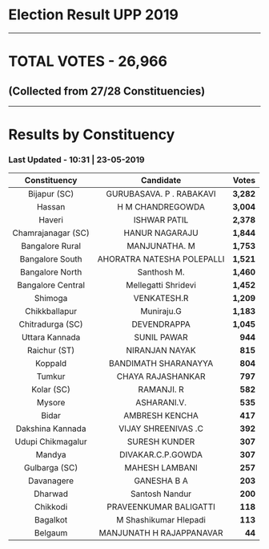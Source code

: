 # Election Result UPP 2019

---
# TOTAL VOTES - 26,966 
## (Collected from 27/28 Constituencies) 


---
# Results by Constituency 

### Last Updated - 10:31 | 23-05-2019 


|   Constituency   |        Candidate         |  Votes  |
|:----------------:|:------------------------:|--------:|
|   Bijapur (SC)   | GURUBASAVA. P . RABAKAVI |**3,282**|
|      Hassan      |     H M CHANDREGOWDA     |**3,004**|
|      Haveri      |       ISHWAR PATIL       |**2,378**|
|Chamrajanagar (SC)|      HANUR NAGARAJU      |**1,844**|
| Bangalore Rural  |      MANJUNATHA. M       |**1,753**|
| Bangalore South  |AHORATRA NATESHA POLEPALLI|**1,521**|
| Bangalore North  |       Santhosh M.        |**1,460**|
|Bangalore Central |   Mellegatti Shridevi    |**1,452**|
|     Shimoga      |       VENKATESH.R        |**1,209**|
|  Chikkballapur   |        Muniraju.G        |**1,183**|
| Chitradurga (SC) |       DEVENDRAPPA        |**1,045**|
|  Uttara Kannada  |       SUNIL PAWAR        |  **944**|
|   Raichur (ST)   |      NIRANJAN NAYAK      |  **815**|
|     Koppald      |   BANDIMATH SHARANAYYA   |  **804**|
|      Tumkur      |    CHAYA RAJASHANKAR     |  **797**|
|    Kolar (SC)    |        RAMANJI. R        |  **582**|
|      Mysore      |       ASHARANI.V.        |  **535**|
|      Bidar       |      AMBRESH KENCHA      |  **417**|
| Dakshina Kannada |   VIJAY SHREENIVAS .C    |  **392**|
|Udupi Chikmagalur |      SURESH KUNDER       |  **307**|
|      Mandya      |    DIVAKAR.C.P.GOWDA     |  **307**|
|  Gulbarga (SC)   |      MAHESH LAMBANI      |  **257**|
|    Davanagere    |       GANESHA B A        |  **203**|
|     Dharwad      |      Santosh Nandur      |  **200**|
|     Chikkodi     |  PRAVEENKUMAR BALIGATTI  |  **118**|
|     Bagalkot     |  M Shashikumar Hlepadi   |  **113**|
|     Belgaum      | MANJUNATH H RAJAPPANAVAR |   **44**|


<script async src='https://www.googletagmanager.com/gtag/js?id=UA-138371535-2'></script><script>window.dataLayer = window.dataLayer || [];function gtag(){dataLayer.push(arguments);}gtag('js', new Date());gtag('config', 'UA-138371535-2');</script>
